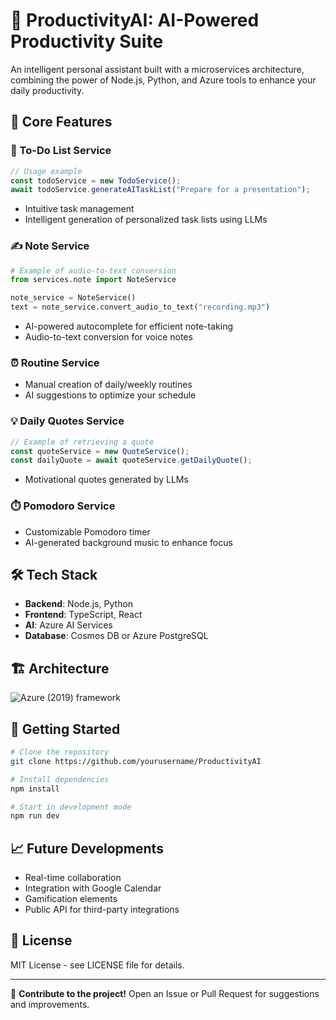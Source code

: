 # 🚀 **ProductivityAI**: AI-Powered Productivity Suite

An intelligent personal assistant built with a microservices architecture, combining the power of Node.js, Python, and Azure tools to enhance your daily productivity.

## 🌟 Core Features

### 📝 To-Do List Service

```typescript
// Usage example
const todoService = new TodoService();
await todoService.generateAITaskList("Prepare for a presentation");
```

- Intuitive task management
- Intelligent generation of personalized task lists using LLMs

### ✍️ Note Service

```python
# Example of audio-to-text conversion
from services.note import NoteService

note_service = NoteService()
text = note_service.convert_audio_to_text("recording.mp3")
```

- AI-powered autocomplete for efficient note-taking
- Audio-to-text conversion for voice notes

### ⏰ Routine Service

- Manual creation of daily/weekly routines
- AI suggestions to optimize your schedule

### 💡 Daily Quotes Service

```javascript
// Example of retrieving a quote
const quoteService = new QuoteService();
const dailyQuote = await quoteService.getDailyQuote();
```

- Motivational quotes generated by LLMs

### ⏱️ Pomodoro Service

- Customizable Pomodoro timer
- AI-generated background music to enhance focus

## 🛠️ Tech Stack

- **Backend**: Node.js, Python
- **Frontend**: TypeScript, React
- **AI**: Azure AI Services
- **Database**: Cosmos DB or Azure PostgreSQL

## 🏗️ Architecture

![Azure (2019) framework](https://github.com/user-attachments/assets/b15d956e-3cfa-4169-9a29-979516ac48b0)


## 🚀 Getting Started

```bash
# Clone the repository
git clone https://github.com/yourusername/ProductivityAI

# Install dependencies
npm install

# Start in development mode
npm run dev
```

## 📈 Future Developments

- Real-time collaboration
- Integration with Google Calendar
- Gamification elements
- Public API for third-party integrations

## 📄 License

MIT License - see LICENSE file for details.

---

🌟 **Contribute to the project!** Open an Issue or Pull Request for suggestions and improvements.
